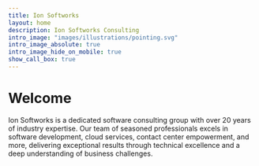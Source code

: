 ```yaml
---
title: Ion Softworks
layout: home
description: Ion Softworks Consulting
intro_image: "images/illustrations/pointing.svg"
intro_image_absolute: true
intro_image_hide_on_mobile: true
show_call_box: true
---
```


# Welcome

Ion Softworks is a dedicated software consulting group with over 20 years of industry expertise. Our team of seasoned professionals excels in software development, cloud services, contact center empowerment, and more, delivering exceptional results through technical excellence and a deep understanding of business challenges.
